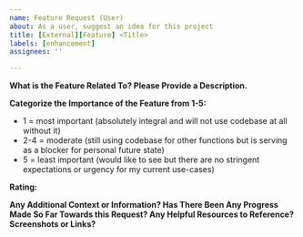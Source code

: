 ```yaml
---
name: Feature Request (User)
about: As a user, suggest an idea for this project
title: [External][Feature] <Title>
labels: [enhancement]
assignees: ''

---
```


**What is the Feature Related To? Please Provide a Description.**

**Categorize the Importance of the Feature from 1-5:**
* 1 = most important (absolutely integral and will not use codebase at all without it)
* 2-4 = moderate (still using codebase for other functions but is serving as a blocker for personal future state)
* 5 = least important (would like to see but there are no stringent expectations or urgency for my current use-cases)  

**Rating:**

**Any Additional Context or Information? Has There Been Any Progress Made So Far Towards this Request? Any Helpful Resources to Reference? Screenshots or Links?**


